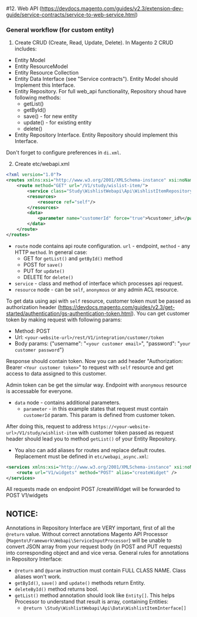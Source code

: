 #12. Web API
(https://devdocs.magento.com/guides/v2.3/extension-dev-guide/service-contracts/service-to-web-service.html)

### General workflow (for custom entity)
1. Create CRUD (Create, Read, Update, Delete). In Magento 2 CRUD includes:
  - Entity Model
  - Entity ResourceModel
  - Entity Resource Collection
  - Entity Data Interface (see "Service contracts"). Entity Model should Implement this Interface.
  - Entity Repository. For full web_api functionality, Repository shoud have following methods:
    - getList()
    - getById()
    - save() - for new entity
    - update() - for existing entity
    - delete()
  - Entity Repository Interface. Entity Repository should implement this Interface.

  Don't forget to configure preferences in `di.xml`.

2. Create etc/webapi.xml
```xml
<?xml version="1.0"?>
<routes xmlns:xsi="http://www.w3.org/2001/XMLSchema-instance" xsi:noNamespaceSchemaLocation="urn:magento:module:Magento_Webapi:etc/webapi.xsd">
    <route method="GET" url="/V1/study/wislist-item/">
        <service class="Study\WishlistWebapi\Api\WishlistItemRepositoryInterface" method="getList"/>
        <resources>
            <resource ref="self"/>
        </resources>
        <data>
            <parameter name="customerId" force="true">%customer_id%</parameter>
        </data>
    </route>
</routes>
```
  - `route` node contains api route configuration. `url` - endpoint, `method` - any HTTP `method`. In general case:
    - GET for `getList()` and `getById()` method
    - POST for `save()`
    - PUT for `update()`
    - DELETE for `delete()`
  - `service` - class and method of interface which processes api request.
  - `resource` node - can be `self`, `anonymous` or any admin ACL resource.

To get data using api with `self` resource, customer token must be passed as authorization header (https://devdocs.magento.com/guides/v2.3/get-started/authentication/gs-authentication-token.html). You can get customer token by making request with following params:
  - Method: POST
  - Url: `<your-website-url>/rest/V1/integration/customer/token`
  - Body params: {"username": "`<your customer email>`", "password": "`your customer password`"}

Response should contain token. Now you can add header "Authorization: Bearer `<Your customer token>`" to request with `self` resource and get access to data assigned to this customer. 

Admin token can be get the simular way. Endpoint with `anonymous` resource is accessable for everyone.
  
  - `data` node - contains additional parameters.
    - `parameter` - in this example states that request must contain `customerId` param. This param is defined from customer token.

After doing this, request to address `https://<your-website-url>/V1/study/wishlist-item` with customer token passed as request header should lead you to method `getList()` of your Entity Repository.


  - You also can add aliases for routes and replace default routes. Replacement must be defined in `etc/webapi_async.xml`:
```xml
<services xmlns:xsi="http://www.w3.org/2001/XMLSchema-instance" xsi:noNamespaceSchemaLocation="urn:magento:module:Magento_WebapiAsync:etc/webapi_async.xsd">
    <route url="V1/widgets" method="POST" alias="createWidget" />
</services>
```

All requests made on endpoint POST /createWidget will be forwarded to POST V1/widgets

## NOTICE:
Annotations in Repository Interface are VERY important, first of all the `@return` value. Without correct annotations Magento API Processor (`Magento\Framework\Webapi\ServiceInputProcessor`) will be unable to convert JSON array from your request body (in POST and PUT requests) into corresponding object and and vice versa. General rules for annotations in Repository Interface:
- `@return` and `@param` instruction must contain FULL CLASS NAME. Class aliases won't work.
- `getById()`, `save()` and `update()` methods return Entity.
- `deleteById()` method returns bool. 
- `getList()` method annotation should look like `Entity[]`. This helps Processor to understand that result is array, containing Entities:
    - `@return \Study\WishlistWebapi\Api\Data\WishlistItemInterface[]`
